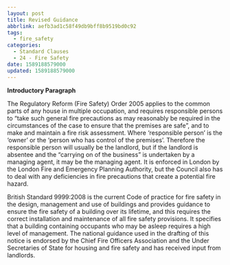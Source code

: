 ```yaml
---
layout: post
title: Revised Guidance
abbrlink: aefb3ad1c58f49db9bff8b9519bd0c92
tags:
  - fire_safety
categories:
  - Standard Clauses
  - 24 - Fire Safety
date: 1589188579000
updated: 1589188579000
---
```


**Introductory Paragraph**

The Regulatory Reform (Fire Safety) Order 2005 applies to the common parts of any house in multiple occupation, and requires responsible persons to “take such general fire precautions as may reasonably be required in the circumstances of the case to ensure that the premises are safe”, and to make and maintain a fire risk assessment. Where ‘responsible person’ is the ‘owner’ or the ‘person who has control of the premises’. Therefore the responsible person will usually be the landlord, but if the landlord is absentee and the “carrying on of the business” is undertaken by a managing agent, it may be the managing agent. It is enforced in London by the London Fire and Emergency Planning Authority, but the Council also has to deal with any deficiencies in fire precautions that create a potential fire hazard.

British Standard 9999:2008 is the current Code of practice for fire safety in the design, management and use of buildings and provides guidance to ensure the fire safety of a building over its lifetime, and this requires the correct installation and maintenance of all fire safety provisions. It specifies that a building containing occupants who may be asleep requires a high level of management. The national guidance used in the drafting of this notice is endorsed by the Chief Fire Officers Association and the Under Secretaries of State for housing and fire safety and has received input from landlords.
